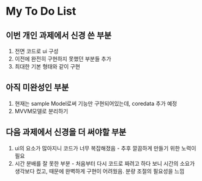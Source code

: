 # My To Do List

## 이번 개인 과제에서 신경 쓴 부분
1. 전면 코드로 ui 구성
2. 이전에 완전히 구현하지 못했던 부분들 추가
3. 최대한 기본 형태와 같이 구현

## 아직 미완성인 부분
1. 현재는 sample Model로써 기능만 구현되어있는데, coredata 추가 예정
2. MVVM모델로 분리하기

## 다음 과제에서 신경을 더 써야할 부분
1. ui의 요소가 많아지니 코드가 너무 복잡해졌음 - 추후 깔끔하게 만들기 위한 노력이 필요
2. 시간 분배를 잘 못한 부분 - 처음부터 다시 코드로 짜려고 하다 보니 시간의 소요가 생각보다 컸고, 때문에 완벽하게 구현이 어려웠음. 분량 조절의 필요성을 느낌
